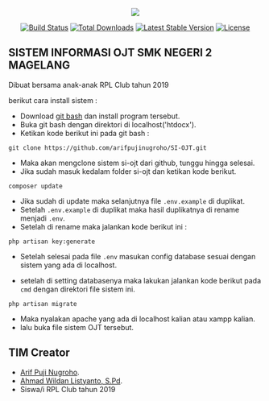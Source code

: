 <p align="center"><img src="https://laravel.com/assets/img/components/logo-laravel.svg"></p>

<p align="center">
<a href="https://travis-ci.org/laravel/framework"><img src="https://travis-ci.org/laravel/framework.svg" alt="Build Status"></a>
<a href="https://packagist.org/packages/laravel/framework"><img src="https://poser.pugx.org/laravel/framework/d/total.svg" alt="Total Downloads"></a>
<a href="https://packagist.org/packages/laravel/framework"><img src="https://poser.pugx.org/laravel/framework/v/stable.svg" alt="Latest Stable Version"></a>
<a href="https://packagist.org/packages/laravel/framework"><img src="https://poser.pugx.org/laravel/framework/license.svg" alt="License"></a>
</p>

## SISTEM INFORMASI OJT SMK NEGERI 2 MAGELANG

Dibuat bersama anak-anak RPL Club tahun 2019

berikut cara install sistem :

- Download [git bash](https://git-scm.com/downloads) dan install program tersebut.
- Buka git bash dengan direktori di localhost('htdocx').
- Ketikan kode berikut ini pada git bash :

```
git clone https://github.com/arifpujinugroho/SI-OJT.git
```

- Maka akan mengclone sistem si-ojt dari github, tunggu hingga selesai.
- Jika sudah masuk kedalam folder si-ojt dan ketikan kode berikut.

```
composer update
```

- Jika sudah di update maka selanjutnya file `.env.example` di duplikat.
- Setelah `.env.example` di duplikat maka hasil duplikatnya di rename menjadi `.env`.
- Setelah di rename maka jalankan kode berikut ini :

```
php artisan key:generate
```

- Setelah selesai pada file `.env` masukan config database sesuai dengan sistem yang ada di localhost.

- setelah di setting databasenya maka lakukan jalankan kode berikut pada `cmd` dengan direktori file sistem ini.

```
php artisan migrate
```

- Maka nyalakan apache yang ada di localhost kalian atau xampp kalian.
- lalu buka file sistem OJT tersebut.


## TIM Creator
- [Arif Puji Nugroho](https://github.com/arifpujinugroho).
- [Ahmad Wildan Listyanto, S.Pd](https://github.com/).
- Siswa/i RPL Club tahun 2019